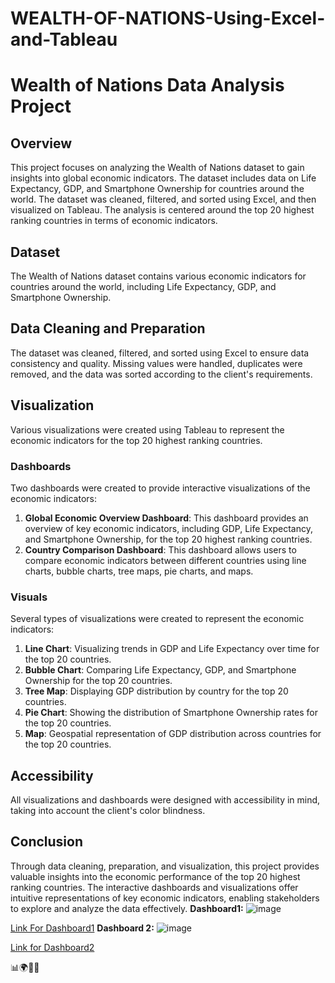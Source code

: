 # WEALTH-OF-NATIONS-Using-Excel-and-Tableau
# Wealth of Nations Data Analysis Project

## Overview
This project focuses on analyzing the Wealth of Nations dataset to gain insights into global economic indicators. The dataset includes data on Life Expectancy, GDP, and Smartphone Ownership for countries around the world. The dataset was cleaned, filtered, and sorted using Excel, and then visualized on Tableau. The analysis is centered around the top 20 highest ranking countries in terms of economic indicators.

## Dataset
The Wealth of Nations dataset contains various economic indicators for countries around the world, including Life Expectancy, GDP, and Smartphone Ownership.

## Data Cleaning and Preparation
The dataset was cleaned, filtered, and sorted using Excel to ensure data consistency and quality. Missing values were handled, duplicates were removed, and the data was sorted according to the client's requirements.

## Visualization
Various visualizations were created using Tableau to represent the economic indicators for the top 20 highest ranking countries.

### Dashboards
Two dashboards were created to provide interactive visualizations of the economic indicators:

1. **Global Economic Overview Dashboard**: This dashboard provides an overview of key economic indicators, including GDP, Life Expectancy, and Smartphone Ownership, for the top 20 highest ranking countries.
2. **Country Comparison Dashboard**: This dashboard allows users to compare economic indicators between different countries using line charts, bubble charts, tree maps, pie charts, and maps.

### Visuals
Several types of visualizations were created to represent the economic indicators:

1. **Line Chart**: Visualizing trends in GDP and Life Expectancy over time for the top 20 countries.
2. **Bubble Chart**: Comparing Life Expectancy, GDP, and Smartphone Ownership for the top 20 countries.
3. **Tree Map**: Displaying GDP distribution by country for the top 20 countries.
4. **Pie Chart**: Showing the distribution of Smartphone Ownership rates for the top 20 countries.
5. **Map**: Geospatial representation of GDP distribution across countries for the top 20 countries.

## Accessibility
All visualizations and dashboards were designed with accessibility in mind, taking into account the client's color blindness.

## Conclusion
Through data cleaning, preparation, and visualization, this project provides valuable insights into the economic performance of the top 20 highest ranking countries. The interactive dashboards and visualizations offer intuitive representations of key economic indicators, enabling stakeholders to explore and analyze the data effectively.
**Dashboard1:**
![image](https://github.com/SubashiniMahadevan/WEALTH-OF-NATIONS-Using-Excel-and-Tableau/assets/168095179/c324a67a-b5d1-4d22-af55-f3cf7cd4f5cc)

[Link For Dashboard1](https://public.tableau.com/app/profile/subashini.mahadevan/viz/Assignment_17096639275850/Dashboard1)
**Dashboard 2:**
![image](https://github.com/SubashiniMahadevan/WEALTH-OF-NATIONS-Using-Excel-and-Tableau/assets/168095179/7a499418-a34e-4cfb-83b3-15805730c80b)

[Link for Dashboard2](https://public.tableau.com/app/profile/subashini.mahadevan/viz/Assignment_17096639275850/Dashboard2)

📊🌍💼📱
